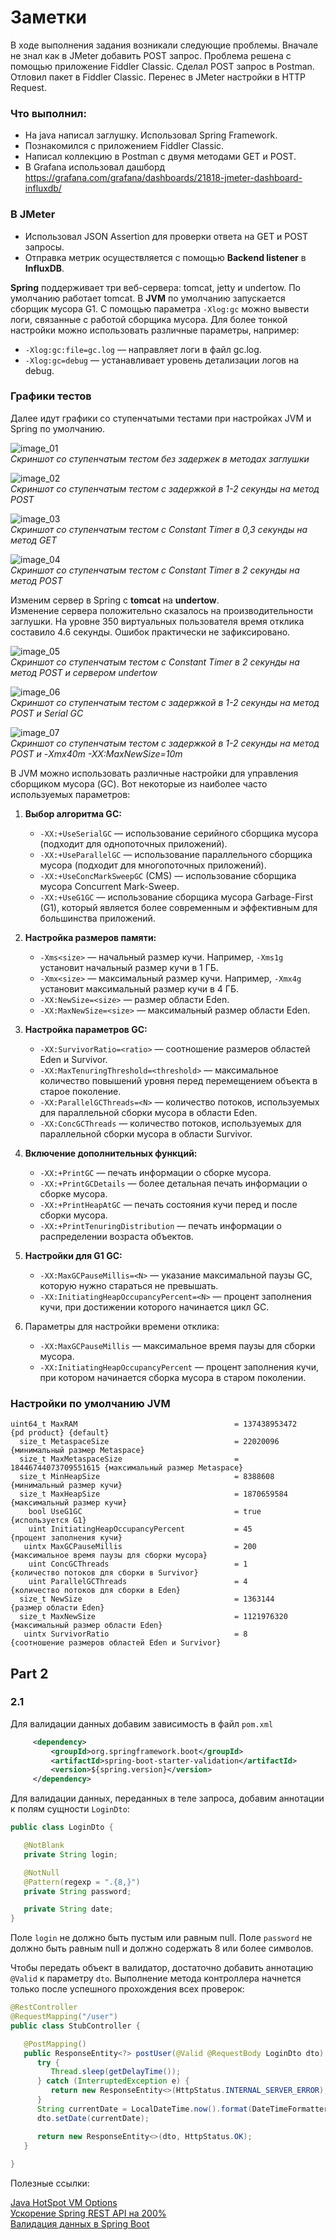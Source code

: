# Заметки

В ходе выполнения задания возникали следующие проблемы.
Вначале не знал как в JMeter добавить POST запрос. Проблема решена с помощью приложение Fiddler Classic.
Сделал POST запрос в Postman. Отловил пакет в Fiddler Classic. Перенес в JMeter настройки в HTTP Request.


### Что выполнил:

- На java написал заглушку. Использовал Spring Framework.
- Познакомился с приложением Fiddler Classic.
- Написал коллекцию в Postman с двумя методами GET и POST.
- B Grafana использовал дашборд <https://grafana.com/grafana/dashboards/21818-jmeter-dashboard-influxdb/>

### В JMeter

- Использовал JSON Assertion для проверки ответа на GET и POST запросы.
- Отправка метрик осуществляется с помощью **Backend listener** в **InfluxDB**.

**Spring** поддерживает три веб-сервера: tomcat, jetty и undertow. По умолчанию работает tomcat.
В **JVM** по умолчанию запускается сборщик мусора G1. С помощью параметра `-Xlog:gc` можно вывести логи, связанные с работой сборщика мусора. Для более тонкой настройки можно использовать различные параметры, например:

- `-Xlog:gc:file=gc.log` — направляет логи в файл gc.log.
- `-Xlog:gc=debug` — устанавливает уровень детализации логов на debug.

### Графики тестов

Далее идут графики со ступенчатыми тестами при настройках JVM и Spring по умолчанию. 

![image_01](images/image_01.png "Скриншот с вызовом и выводом скрипта") \
*Скриншот со ступенчатым тестом без задержек в методах заглушки*

![image_02](images/image_02.png "Скриншот со ступенчатым тестом с задержкой в 2 секунды на метод POST") \
*Скриншот со ступенчатым тестом с задержкой в 1-2 секунды на метод POST*

![image_03](images/image_03.png "Скриншот со ступенчатым тестом с Constant Timer в 0,3 секунды на метод GET") \
*Скриншот со ступенчатым тестом с Constant Timer в 0,3 секунды на метод GET*

![image_04](images/image_04.png "Скриншот со ступенчатым тестом с Constant Timer в 2 секунды на метод POST") \
*Скриншот со ступенчатым тестом с Constant Timer в 2 секунды на метод POST*

Изменим сервер в Spring с **tomcat** на **undertow**. \
Изменение сервера положительно сказалось на производительности заглушки. На уровне 350 виртуальных пользователя время отклика составило 4.6 секунды. Ошибок практически не зафиксировано.

![image_05](images/image_05.png "Скриншот со ступенчатым тестом с Constant Timer в 2 секунды на метод POST") \
*Скриншот со ступенчатым тестом с Constant Timer в 2 секунды на метод POST и сервером undertow*

![image_06](images/image_06.png "Скриншот со ступенчатым тестом с задержкой в 1-2 секунды на метод POST и Serial GC") \
*Скриншот со ступенчатым тестом с задержкой в 1-2 секунды на метод POST и Serial GC*

![image_07](images/image_07.png "Скриншот со ступенчатым тестом с задержкой в 1-2 секунды на метод POST и -Xmx40m -XX:MaxNewSize=10m") \
*Скриншот со ступенчатым тестом с задержкой в 1-2 секунды на метод POST и -Xmx40m -XX:MaxNewSize=10m*

В JVM можно использовать различные настройки для управления сборщиком мусора (GC). Вот некоторые из наиболее часто используемых параметров:

1. **Выбор алгоритма GC:**
   - `-XX:+UseSerialGC` — использование серийного сборщика мусора (подходит для однопоточных приложений).
   - `-XX:+UseParallelGC` — использование параллельного сборщика мусора (подходит для многопоточных приложений).
   - `-XX:+UseConcMarkSweepGC` (CMS) — использование сборщика мусора Concurrent Mark-Sweep.
   - `-XX:+UseG1GC` — использование сборщика мусора Garbage-First (G1), который является более современным и эффективным для большинства приложений.

2. **Настройка размеров памяти:**
   - `-Xms<size>` — начальный размер кучи. Например, `-Xms1g` установит начальный размер кучи в 1 ГБ.
   - `-Xmx<size>` — максимальный размер кучи. Например, `-Xmx4g` установит максимальный размер кучи в 4 ГБ.
   - `-XX:NewSize=<size>` — размер области Eden.
   - `-XX:MaxNewSize=<size>` — максимальный размер области Eden.

3. **Настройка параметров GC:**
   - `-XX:SurvivorRatio=<ratio>` — соотношение размеров областей Eden и Survivor.
   - `-XX:MaxTenuringThreshold=<threshold>` — максимальное количество повышений уровня перед перемещением объекта в старое поколение.
   - `-XX:ParallelGCThreads=<N>` — количество потоков, используемых для параллельной сборки мусора в области Eden.
   - `-XX:ConcGCThreads` — количество потоков, используемых для параллельной сборки мусора в области Survivor.

4. **Включение дополнительных функций:**
   - `-XX:+PrintGC` — печать информации о сборке мусора.
   - `-XX:+PrintGCDetails` — более детальная печать информации о сборке мусора.
   - `-XX:+PrintHeapAtGC` — печать состояния кучи перед и после сборки мусора.
   - `-XX:+PrintTenuringDistribution` — печать информации о распределении возраста объектов.

5. **Настройки для G1 GC:**
   - `-XX:MaxGCPauseMillis=<N>` — указание максимальной паузы GC, которую нужно стараться не превышать.
   - `-XX:InitiatingHeapOccupancyPercent=<N>` — процент заполнения кучи, при достижении которого начинается цикл GC.

6. Параметры для настройки времени отклика:

    - `-XX:MaxGCPauseMillis` — максимальное время паузы для сборки мусора.
    - `-XX:InitiatingHeapOccupancyPercent` — процент заполнения кучи, при котором начинается сборка мусора в старом поколении.

### Настройки по умолчанию JVM

```text
uint64_t MaxRAM                                   = 137438953472         {pd product} {default}
  size_t MetaspaceSize                            = 22020096             {минимальный размер Metaspace}
  size_t MaxMetaspaceSize                         = 18446744073709551615 {максимальный размер Metaspace}
  size_t MinHeapSize                              = 8388608              {минимальный размер кучи}
  size_t MaxHeapSize                              = 1870659584           {максимальный размер кучи}
    bool UseG1GC                                  = true                 {используется G1}
    uint InitiatingHeapOccupancyPercent           = 45                   {процент заполнения кучи}
   uintx MaxGCPauseMillis                         = 200                  {максимальное время паузы для сборки мусора}
    uint ConcGCThreads                            = 1                    {количество потоков для сборки в Survivor}
    uint ParallelGCThreads                        = 4                    {количество потоков для сборки в Eden}
  size_t NewSize                                  = 1363144              {размер области Eden}
  size_t MaxNewSize                               = 1121976320           {максимальный размер области Eden}
   uintx SurvivorRatio                            = 8                    {соотношение размеров областей Eden и Survivor}
```

## Part 2

### 2.1

Для валидации данных добавим зависимость в файл `pom.xml`

```xml
     <dependency>
         <groupId>org.springframework.boot</groupId>
         <artifactId>spring-boot-starter-validation</artifactId>
         <version>${spring.version}</version>
     </dependency>
```

Для валидации данных, переданных в теле запроса, добавим аннотации к полям сущности `LoginDto`:

```java
public class LoginDto {

   @NotBlank
   private String login;

   @NotNull
   @Pattern(regexp = ".{8,}")
   private String password;

   private String date;
}
```

Поле `login` не должно быть пустым или равным null. Поле `password` не должно быть равным null и должно содержать 8 или более символов.


Чтобы передать объект в валидатор, достаточно добавить аннотацию `@Valid` к параметру `dto`. Выполнение метода контроллера начнется только после успешного прохождения всех проверок:

```java
@RestController
@RequestMapping("/user")
public class StubController {

   @PostMapping()
   public ResponseEntity<?> postUser(@Valid @RequestBody LoginDto dto) {
      try {
         Thread.sleep(getDelayTime());
      } catch (InterruptedException e) {
         return new ResponseEntity<>(HttpStatus.INTERNAL_SERVER_ERROR);
      }
      String currentDate = LocalDateTime.now().format(DateTimeFormatter.ofPattern("yyyy-MM-dd HH:mm:ss"));
      dto.setDate(currentDate);

      return new ResponseEntity<>(dto, HttpStatus.OK);
   }
    
}
```

Полезные ссылки:

[Java HotSpot VM Options](https://www.oracle.com/java/technologies/javase/vmoptions-jsp.html) \
[Ускорение Spring REST API на 200%](https://habr.com/ru/companies/maxilect/articles/896240/) \
[Валидация данных в Spring Boot](https://struchkov.dev/blog/ru/spring-boot-validation/)
